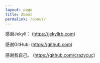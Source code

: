 ```yaml
---
layout: page
title: About
permalink: /about/
---
```


感谢Jekyll：
(https://jekyllrb.com)

感谢GitHub:
(https://github.com)

感谢我自己。
(https://github.com/crazycuc)


[crazycuc-organization]: https://crazycuc.com
